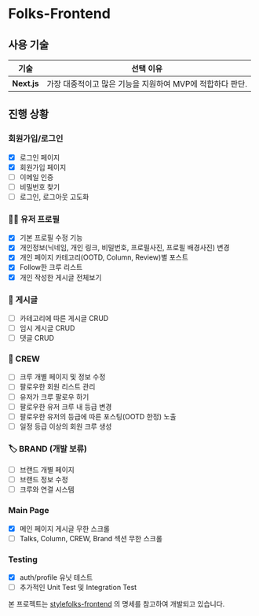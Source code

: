 # Folks-Frontend

## 사용 기술

| 기술 | 선택 이유 |
| ---- | -------- |
| **Next.js** | 가장 대중적이고 많은 기능을 지원하여 MVP에 적합하다 판단. |

## 진행 상황

### 회원가입/로그인
- [x] 로그인 페이지
- [x] 회원가입 페이지
- [ ] 이메일 인증
- [ ] 비밀번호 찾기
- [ ] 로그인, 로그아웃 고도화

### 🧑‍💼 유저 프로필
- [x] 기본 프로필 수정 기능
- [x] 개인정보(닉네임, 개인 링크, 비밀번호, 프로필사진, 프로필 배경사진) 변경
- [x] 개인 페이지 카테고리(OOTD, Column, Review)별 포스트
- [x] Follow한 크루 리스트
- [x] 개인 작성한 게시글 전체보기

### 📝 게시글
- [ ] 카테고리에 따른 게시글 CRUD
- [ ] 임시 게시글 CRUD
- [ ] 댓글 CRUD

### 🎪 CREW
- [ ] 크루 개별 페이지 및 정보 수정
- [ ] 팔로우한 회원 리스트 관리
- [ ] 유저가 크루 팔로우 하기
- [ ] 팔로우한 유저 크루 내 등급 변경
- [ ] 팔로우한 유저의 등급에 따른 포스팅(OOTD 한정) 노출
- [ ] 일정 등급 이상의 회원 크루 생성

### 🏷️ BRAND (개발 보류)
- [ ] 브랜드 개별 페이지
- [ ] 브랜드 정보 수정
- [ ] 크루와 연결 시스템

### Main Page
- [x] 메인 페이지 게시글 무한 스크롤
- [ ] Talks, Column, CREW, Brand 섹션 무한 스크롤

### Testing
- [x] auth/profile 유닛 테스트
- [ ] 추가적인 Unit Test 및 Integration Test

본 프로젝트는 [stylefolks-frontend](https://github.com/stylefolks/stylefolks-frontend) 의 명세를 참고하여 개발되고 있습니다.
